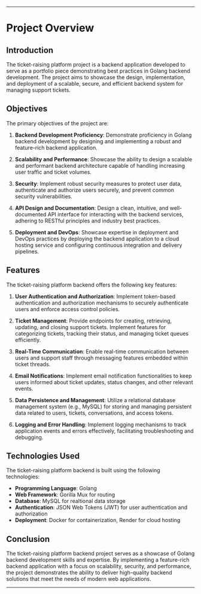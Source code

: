 
---

# Project Overview

## Introduction

The ticket-raising platform project is a backend application developed to serve as a portfolio piece demonstrating best practices in Golang backend development. The project aims to showcase the design, implementation, and deployment of a scalable, secure, and efficient backend system for managing support tickets.

## Objectives

The primary objectives of the project are:

1. **Backend Development Proficiency**: Demonstrate proficiency in Golang backend development by designing and implementing a robust and feature-rich backend application.

2. **Scalability and Performance**: Showcase the ability to design a scalable and performant backend architecture capable of handling increasing user traffic and ticket volumes.

3. **Security**: Implement robust security measures to protect user data, authenticate and authorize users securely, and prevent common security vulnerabilities.

4. **API Design and Documentation**: Design a clean, intuitive, and well-documented API interface for interacting with the backend services, adhering to RESTful principles and industry best practices.

5. **Deployment and DevOps**: Showcase expertise in deployment and DevOps practices by deploying the backend application to a cloud hosting service and configuring continuous integration and delivery pipelines.

## Features

The ticket-raising platform backend offers the following key features:

1. **User Authentication and Authorization**: Implement token-based authentication and authorization mechanisms to securely authenticate users and enforce access control policies.

2. **Ticket Management**: Provide endpoints for creating, retrieving, updating, and closing support tickets. Implement features for categorizing tickets, tracking their status, and managing ticket queues efficiently.

3. **Real-Time Communication**: Enable real-time communication between users and support staff through messaging features embedded within ticket threads.

4. **Email Notifications**: Implement email notification functionalities to keep users informed about ticket updates, status changes, and other relevant events.

5. **Data Persistence and Management**: Utilize a relational database management system (e.g., MySQL) for storing and managing persistent data related to users, tickets, conversations, and access tokens.

6. **Logging and Error Handling**: Implement logging mechanisms to track application events and errors effectively, facilitating troubleshooting and debugging.

## Technologies Used

The ticket-raising platform backend is built using the following technologies:

- **Programming Language**: Golang
- **Web Framework**: Gorilla Mux for routing
- **Database**: MySQL for realtional data storage
- **Authentication**: JSON Web Tokens (JWT) for user authentication and authorization
- **Deployment**: Docker for containerization, Render for cloud hosting


## Conclusion

The ticket-raising platform backend project serves as a showcase of Golang backend development skills and expertise. By implementing a feature-rich backend application with a focus on scalability, security, and performance, the project demonstrates the ability to deliver high-quality backend solutions that meet the needs of modern web applications.

---

